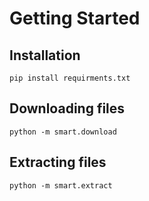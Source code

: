 # Getting Started 

## Installation 

```
pip install requirments.txt
```

## Downloading files

```
python -m smart.download
```

## Extracting files

```
python -m smart.extract
```